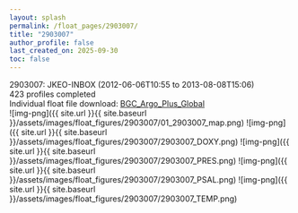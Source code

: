 ```yaml
---
layout: splash
permalink: /float_pages/2903007/
title: "2903007"
author_profile: false
last_created_on: 2025-09-30
toc: false
---
```

 
2903007: JKEO-INBOX (2012-06-06T10:55 to 2013-08-08T15:06)\
423 profiles completed\
Individual float file download: [BGC_Argo_Plus_Global](https://ftp.soest.hawaii.edu/bgc_argo_plus/Individual_Floats/outliers_removed/2903007_Sprof_processed.nc)\
![img-png]({{ site.url }}{{ site.baseurl }}/assets/images/float_figures/2903007/01_2903007_map.png)
![img-png]({{ site.url }}{{ site.baseurl }}/assets/images/float_figures/2903007/2903007_DOXY.png)
![img-png]({{ site.url }}{{ site.baseurl }}/assets/images/float_figures/2903007/2903007_PRES.png)
![img-png]({{ site.url }}{{ site.baseurl }}/assets/images/float_figures/2903007/2903007_PSAL.png)
![img-png]({{ site.url }}{{ site.baseurl }}/assets/images/float_figures/2903007/2903007_TEMP.png)

